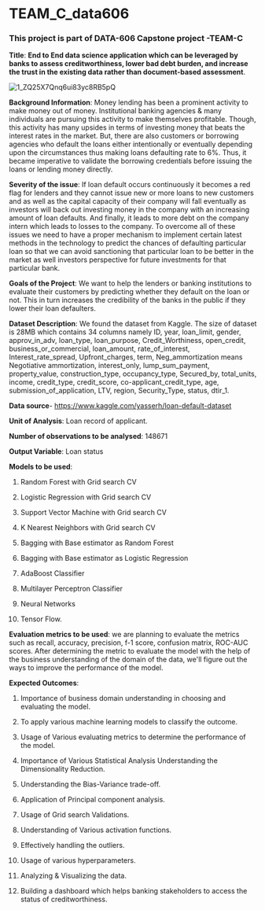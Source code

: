 # TEAM_C_data606
### This project is part of DATA-606 Capstone project -TEAM-C


__Title__: **End to End data science application which can be leveraged by banks to assess creditworthiness, lower bad debt burden, and increase the trust in the existing data rather than document-based assessment**. 
 

 ![1_ZQ25X7Qnq6ui83yc8RB5pQ](https://user-images.githubusercontent.com/91147579/153736327-3ce3b9dd-2e12-4430-83a6-c9e17aa30c36.png)

__Background Information__: Money lending has been a prominent activity to make money out of money.  Institutional banking agencies & many individuals are pursuing this activity to make themselves profitable. Though, this activity has many upsides in terms of investing money that beats the interest rates in the market. But, there are also customers or borrowing agencies who default the loans either intentionally or eventually depending upon the circumstances thus making loans defaulting rate to 6%.  Thus, it became imperative to validate the borrowing credentials before issuing the loans or lending money directly. 

__Severity of the issue__: If loan default occurs continuously it becomes a red flag for lenders and they cannot issue new or more loans to new customers and as well as the capital capacity of their company will fall eventually as investors will back out investing money in the company with an increasing amount of loan defaults. And finally, it leads to more debt on the company intern which leads to losses to the company. To overcome all of these issues we need to have a proper mechanism to implement certain latest methods in the technology to predict the chances of defaulting particular loan so that we can avoid sanctioning that particular loan to be better in the market as well investors perspective for future investments for that particular bank.

__Goals of the Project__: We want to help the lenders or banking institutions to evaluate their customers by predicting whether they default on the loan or not. This in turn increases the credibility of the banks in the public if they lower their loan defaulters.

__Dataset Description__: We found the dataset from Kaggle. The size of dataset is 28MB which contains 34 columns namely ID, year, loan_limit, gender, approv_in_adv, loan_type, loan_purpose, Credit_Worthiness, open_credit, business_or_commercial, loan_amount, rate_of_interest, Interest_rate_spread, Upfront_charges, term, Neg_ammortization means Negotiative ammortization, interest_only, lump_sum_payment, property_value, construction_type, occupancy_type, Secured_by, total_units, income, credit_type, credit_score, co-applicant_credit_type, age, submission_of_application, LTV, region, Security_Type, status, dtir_1.

__Data source__- https://www.kaggle.com/yasserh/loan-default-dataset

__Unit of Analysis__: Loan record of applicant.

__Number of observations to be analysed__: 148671

__Output Variable__: Loan status

__Models to be used__: 

1. Random Forest with Grid search CV

2. Logistic Regression with Grid search CV

3. Support Vector Machine with Grid search CV

4. K Nearest Neighbors with Grid search CV

5. Bagging with Base estimator as Random Forest

6. Bagging with Base estimator as Logistic Regression

7. AdaBoost Classifier

8. Multilayer Perceptron Classifier

9. Neural Networks

10. Tensor Flow.

__Evaluation metrics to be used__: we are planning to evaluate the metrics such as recall, accuracy, precision, f-1 score, confusion matrix, ROC-AUC scores. After determining the metric to evaluate the model with the help of the business understanding of the domain of the data, we'll figure out the ways to improve the performance of the model.

__Expected Outcomes__: 
1) Importance of business domain understanding in choosing and evaluating the model. 

2) To apply various machine learning models to classify the outcome. 

3) Usage of Various evaluating metrics to determine the performance of the model. 

4) Importance of Various Statistical Analysis Understanding the Dimensionality Reduction. 

5) Understanding the Bias-Variance trade-off. 

6) Application of Principal component analysis. 

7) Usage of Grid search Validations. 

8) Understanding of Various activation functions. 

9) Effectively handling the outliers. 

10) Usage of various hyperparameters. 

11) Analyzing & Visualizing the data.

12) Building a dashboard which helps banking stakeholders to access the status of creditworthiness.
